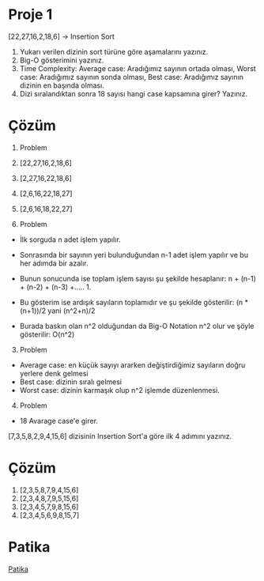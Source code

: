 # Proje 1
[22,27,16,2,18,6] -> Insertion Sort

1. Yukarı verilen dizinin sort türüne göre aşamalarını yazınız.
2. Big-O gösterimini yazınız.
3. Time Complexity: Average case: Aradığımız sayının ortada olması, Worst case: Aradığımız sayının sonda olması,  Best case: Aradığımız sayının dizinin en başında olması.
4. Dizi sıralandıktan sonra 18 sayısı hangi case kapsamına girer? Yazınız.

# Çözüm

1. Problem

1. [22,27,16,2,18,6]
2. [2,27,16,22,18,6]
3. [2,6,16,22,18,27]
4. [2,6,16,18,22,27]

2. Problem

* İlk sorguda n adet işlem yapılır. 
* Sonrasında bir sayının yeri bulunduğundan n-1 adet işlem yapılır ve bu her adımda bir azalır. 

* Bunun sonucunda ise toplam işlem sayısı şu şekilde hesaplanır: n + (n-1) + (n-2) + (n-3) +..... 1. 
* Bu gösterim ise ardışık sayıların toplamıdır ve şu şekilde gösterilir: (n * (n+1))/2 yani (n^2+n)/2  
* Burada baskın olan n^2 olduğundan da Big-O Notation n^2 olur ve şöyle gösterilir: O(n^2)

3. Problem
 
* Average case: en küçük sayıyı ararken değiştirdiğimiz sayıların doğru yerlere denk gelmesi
* Best case: dizinin sıralı gelmesi
* Worst case: dizinin karmaşık olup n^2 işlemde düzenlenmesi.

4. Problem

* 18 Avarage case'e girer.

[7,3,5,8,2,9,4,15,6] dizisinin Insertion Sort'a göre ilk 4 adımını yazınız.

# Çözüm

1. [2,3,5,8,7,9,4,15,6]
2. [2,3,4,8,7,9,5,15,6]
3. [2,3,4,5,7,9,8,15,6]
4. [2,3,4,5,6,9,8,15,7]

# Patika
[Patika](https://patika.dev)